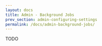 ```yaml
---
layout: docs
title: Admin - Background Jobs
prev_section: admin-configuring-settings
permalink: /docs/admin-background-jobs/
---
```


TODO
